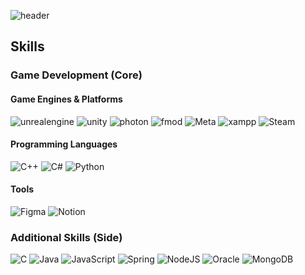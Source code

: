 ![header](https://capsule-render.vercel.app/api?type=blur&color=4C516D&text=Shin%20SeungWoo&animation=fadeIn&fontColor=545AA7&height=400)

## Skills
### Game Development (Core)
#### Game Engines & Platforms
![unrealengine](https://img.shields.io/badge/unreal%20engine-0E1128?style=for-the-badge&logo=unrealengine&logoColor=white) ![unity](https://img.shields.io/badge/unity-%23000000?style=for-the-badge&logo=unity&logoColor=white) ![photon](https://img.shields.io/badge/photon-004480?style=for-the-badge&logo=photon&logoColor=white) ![fmod](https://img.shields.io/badge/fmod-000000?style=for-the-badge&logo=fmod&logoColor=white) ![Meta](https://img.shields.io/badge/Meta-%230467DF?style=for-the-badge&logo=Meta&logoColor=white) ![xampp](https://img.shields.io/badge/xampp-FB7A24?style=for-the-badge&logo=xampp&logoColor=white) ![Steam](https://img.shields.io/badge/steam-%23000000?style=for-the-badge&logo=steam&logoColor=white)
#### Programming Languages
![C++](https://img.shields.io/badge/C++-00599C?style=for-the-badge&logo=cplusplus&logoColor=white) ![C#](https://img.shields.io/badge/c%23-%23239120?style=for-the-badge&logo=csharp&logoColor=white) ![Python](https://img.shields.io/badge/python-3670A0?style=for-the-badge&logo=python&logoColor=ffdd54)
#### Tools
![Figma](https://img.shields.io/badge/figma-%23F24E1E?style=for-the-badge&logo=figma&logoColor=white) ![Notion](https://img.shields.io/badge/Notion-%23000000?style=for-the-badge&logo=notion&logoColor=white)
  
### Additional Skills (Side)
![C](https://img.shields.io/badge/c-%2300599C?style=for-the-badge&logo=c&logoColor=white) ![Java](https://img.shields.io/badge/java-%23ED8B00?style=for-the-badge&logo=openjdk&logoColor=white) ![JavaScript](https://img.shields.io/badge/javascript-%23323330?style=for-the-badge&logo=javascript&logoColor=%23F7DF1E) ![Spring](https://img.shields.io/badge/spring-%236DB33F?style=for-the-badge&logo=spring&logoColor=white) ![NodeJS](https://img.shields.io/badge/node.js-6DA55F?style=for-the-badge&logo=node.js&logoColor=white) ![Oracle](https://img.shields.io/badge/Oracle-F80000?style=for-the-badge&logo=oracle&logoColor=white) ![MongoDB](https://img.shields.io/badge/Mongo%20DB-%234ea94b?style=for-the-badge&logo=mongodb&logoColor=white)
<!--
**ssw0420/ssw0420** is a ✨ _special_ ✨ repository because its `README.md` (this file) appears on your GitHub profile.

Here are some ideas to get you started:

- 🔭 I’m currently working on ...
- 🌱 I’m currently learning ...
- 👯 I’m looking to collaborate on ...
- 🤔 I’m looking for help with ...
- 💬 Ask me about ...
- 📫 How to reach me: ...
- 😄 Pronouns: ...
- ⚡ Fun fact: ...
-->
